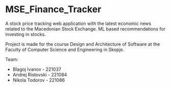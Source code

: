 # MSE_Finance_Tracker

A stock price tracking web application with the latest economic news related to the Macedonian Stock Exchange.
ML based recommendations for investing in stocks.

Project is made for the course Design and Architecture of Software at the Faculty of Computer Science and Engineering in Skopje.

Team:
- Blagoj Ivanov - 221037
- Andrej Ristovski - 221084
- Nikola Todorov - 221086
